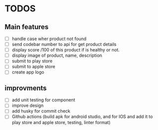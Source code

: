# TODOS

## Main features

- [ ] handle case wher product not found
- [ ] send codebar number to api for get product details
- [ ] display score /100 of this product if is healthy or not.
- [ ] display image of product, name, description
- [ ] submit to play store
- [ ] submit to apple store
- [ ] create app logo

## improvments

- [ ] add unit testing for component
- [ ] improve design
- [ ] add husky for commit check
- [ ] Github actions (build apk for android studio, and for IOS and add it to play store and apple store, testing, linter format)